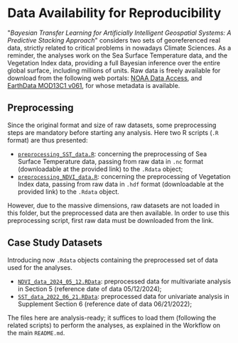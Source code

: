 # Data Availability for Reproducibility 

"_Bayesian Transfer Learning for Artificially Intelligent Geospatial Systems: A Predictive Stacking Approach_" considers two sets of georeferenced real data, strictly related to critical problems in nowadays Climate Sciences. As a reminder, the analyses work on the Sea Surface Temperature data, and the Vegetation Index data, providing a full Bayesian inference over the entire global surface, including millions of units. Raw data is freely available for download from the following web portals: [NOAA Data Access](https://coastwatch.pfeg.noaa.gov/erddap/griddap/erdMH1sstd8dayR20190SQ_Lon0360.html), and [EarthData MOD13C1 v061](https://lpdaac.usgs.gov/products/mod13c1v061/), for whose metadata is available.

## Preprocessing

Since the original format and size of raw datasets, some preprocessing steps are mandatory before starting any analysis. Here two R scripts (`.R` format) are thus presented:
* [`preprocessing_SST_data.R`](../data/preprocessing_SST_data.R): concerning the preprocessing of Sea Surface Temperature data, passing from raw data in `.nc` format (downloadable at the provided link) to the `.Rdata` object;
* [`preprocessing_NDVI_data.R`](../data/preprocessing_NDVI_data.R): concerning the preprocessing of Vegetation Index data, passing from raw data in `.hdf` format (downloadable at the provided link) to the `.Rdata` object.

However, due to the massive dimensions, raw datasets are not loaded in this folder, but the preprocessed data are then available. In order to use this preprocessing script, first raw data must be downloaded from the link.

## Case Study Datasets

Introducing now `.Rdata` objects containing the preprocessed set of data used for the analyses. 
* [`NDVI_data_2024_05_12.RData`](../data/NDVI_data_2024_05_12.RData): preprocessed data for multivariate analysis in Section 5 (reference date of data 05/12/2024); 
* [`SST_data_2022_06_21.RData`](../data/SST_data_2022_06_21.RData): preprocessed data for univariate analysis in Supplement Section 6 (reference date of data 06/21/2022); 

The files here are analysis-ready; it suffices to load them (following the related scripts) to perform the analyses, as explained in the Workflow on the main `README.md`.
